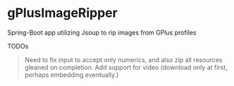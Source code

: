 # gPlusImageRipper
Spring-Boot app utilizing Jsoup to rip images from GPlus profiles

TODOs
> Need to fix input to accept only numerics, 
> and also zip all resources gleaned on completion.
> Add support for video (download only at first, perhaps embedding eventually.)
